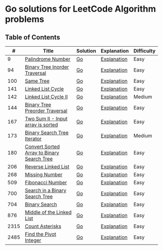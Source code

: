 # Go solutions for LeetCode Algorithm problems

## Table of Contents

| #    | Title                                                                                                                   | Solution                                                          | Explanation                                                              | Difficulty |
| ---- | ----------------------------------------------------------------------------------------------------------------------- | ----------------------------------------------------------------- | ------------------------------------------------------------------------ | ---------- |
| 9    | [Palindrome Number](https://leetcode.com/problems/palindrome-number/)                                                   | [Go](0009.palindrome_number/solution.go)                          | [Explanation](0009.palindrome_number/README.md)                          | Easy       |
| 94   | [Binary Tree Inorder Traversal](https://leetcode.com/problems/binary-tree-inorder-traversal/)                           | [Go](0094.binary_tree_inorder_traversal/solution.go)              | [Explanation](0094.binary_tree_inorder_traversal/README.md)              | Easy       |
| 100  | [Same Tree](https://leetcode.com/problems/same-tree/)                                                                   | [Go](0100.same_tree/solution.go)                                  | [Explanation](0100.same_tree/README.md)                                  | Easy       |
| 141  | [Linked List Cycle](https://leetcode.com/problems/linked-list-cycle/)                                                   | [Go](0141.linked_list_cycle/solution.go)                          | [Explanation](0141.linked_list_cycle/README.md)                          | Easy       |
| 142  | [Linked List Cycle II](https://leetcode.com/problems/linked-list-cycle-ii/)                                             | [Go](0142.linked_list_cycle_2/solution.go)                        | [Explanation](0142.linked_list_cycle_2/README.md)                        | Medium     |
| 144  | [Binary Tree Preorder Traversal](https://leetcode.com/problems/binary-tree-preorder-traversal/)                         | [Go](0144.binary_tree_preorder_traversal/solution.go)             | [Explanation](0144.binary_tree_preorder_traversal/README.md)             | Easy       |
| 167  | [Two Sum II - Input array is sorted](https://leetcode.com/problems/two-sum-ii-input-array-is-sorted/)                   | [Go](0167.two_sum_2_array_is_sorted/solution.go)                  | [Explanation](0167.two_sum_2_array_is_sorted/README.md)                  | Easy       |
| 173  | [Binary Search Tree Iterator](https://leetcode.com/problems/binary-search-tree-iterator/)                               | [Go](0173.binary_search_tree_iterator/solution.go)                | [Explanation](0173.binary_search_tree_iterator/README.md)                | Medium     |
| 180  | [Convert Sorted Array to Binary Search Tree](https://leetcode.com/problems/convert-sorted-array-to-binary-search-tree/) | [Go](0180.convert_sorted_array_to_binary_search_tree/solution.go) | [Explanation](0180.convert_sorted_array_to_binary_search_tree/README.md) | Easy       |
| 206  | [Reverse Linked List](https://leetcode.com/problems/reverse-linked-list/)                                               | [Go](0206.reverse_linked_list/solution.go)                        | [Explanation](0206.reverse_linked_list/README.md)                        | Easy       |
| 268  | [Missing Number](https://leetcode.com/problems/missing-number/)                                                         | [Go](0268.missing_number/solution.go)                             | [Explanation](0268.missing_number/README.md)                             | Easy       |
| 509  | [Fibonacci Number](https://leetcode.com/problems/fibonacci-number/)                                                     | [Go](0509.fibonacci_number/solution.go)                           | [Explanation](0509.fibonacci_number/README.md)                           | Easy       |
| 700  | [Search in a Binary Search Tree](https://leetcode.com/problems/search-in-a-binary-search-tree/)                         | [Go](0700.search_in_a_binary_search_tree/solution.go)             | [Explanation](0700.search_in_a_binary_search_tree/README.md)             | Easy       |
| 704  | [Binary Search](https://leetcode.com/problems/binary-search/)                                                           | [Go](0704.binary_search/solution.go)                              | [Explanation](0704.binary_search/README.md)                              | Easy       |
| 876  | [Middle of the Linked List](https://leetcode.com/problems/middle-of-the-linked-list/)                                   | [Go](0876.middle_of_linked_list/solution.go)                      | [Explanation](0876.middle_of_linked_list/README.md)                      | Easy       |
| 2315 | [Count Asterisks](https://leetcode.com/problems/count-asterisks/)                                                       | [Go](2315.count_asterisks/solution.go)                            | [Explanation](2315.count_asterisks/README.md)                            | Easy       |
| 2485 | [Find the Pivot Integer](https://leetcode.com/problems/find-the-pivot-integer/)                                         | [Go](2485.find_the_pivot_integer/solution.go)                     | [Explanation](2485.find_the_pivot_integer/README.md)                     | Easy       |
